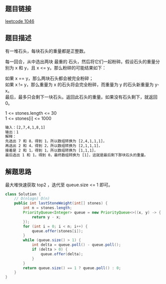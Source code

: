## 题目链接

[leetcode 1046](https://leetcode.cn/problems/last-stone-weight/)

## 题目描述

有一堆石头，每块石头的重量都是正整数。  

每一回合，从中选出两块 最重的 石头，然后将它们一起粉碎。假设石头的重量分别为 x 和 y，且 x <= y。那么粉碎的可能结果如下：  

如果 x == y，那么两块石头都会被完全粉碎；  
如果 x != y，那么重量为 x 的石头将会完全粉碎，而重量为 y 的石头新重量为 y-x。  
最后，最多只会剩下一块石头。返回此石头的重量。如果没有石头剩下，就返回 0。  

1 <= stones.length <= 30  
1 <= stones[i] <= 1000  

```html
输入：[2,7,4,1,8,1]
输出：1
解释：
先选出 7 和 8，得到 1，所以数组转换为 [2,4,1,1,1]，
再选出 2 和 4，得到 2，所以数组转换为 [2,1,1,1]，
接着是 2 和 1，得到 1，所以数组转换为 [1,1,1]，
最后选出 1 和 1，得到 0，最终数组转换为 [1]，这就是最后剩下那块石头的重量。
```

## 解题思路

最大堆快速获取 top2 ，迭代至 queue.size <= 1 即可。  

```java
class Solution {
    // O(nlogn) O(n)
    public int lastStoneWeight(int[] stones) {
        int n = stones.length;
        PriorityQueue<Integer> queue = new PriorityQueue<>((x, y) -> {
            return y - x;
        });
        for (int i = 0; i < n; i++) {
            queue.offer(stones[i]);
        }
        while (queue.size() > 1) {
            int delta = queue.poll() - queue.poll();
            if (delta > 0) {
                queue.offer(delta);
            }
        }
        return queue.size() == 1 ? queue.poll() : 0;
    }
}
```

